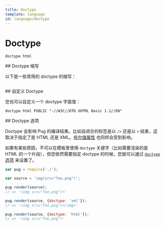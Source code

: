 ```yaml
---
title: Doctype
template: language
id: language/doctype
---
```


# Doctype

```pug-preview
doctype html
```

<span id="doctype-shortcuts" />
## Doctype 缩写

以下是一些常用的 doctype 的缩写：

```doctypes
```

<span id="custom-doctypes" />
## 自定义 Doctype

您也可以自定义一个 doctype 字面值：

```pug-preview
doctype html PUBLIC "-//W3C//DTD XHTML Basic 1.1//EN"
```

<span id="doctype-option" />
## Doctype 选项

Doctype 会影响 Pug 的编译结果。比如自闭合的标签是以 `/>` 还是以 `>` 结束，这取决于指定了是 HTML 还是 XML。[布尔值属性][boolean attributes] 也同样会受到影响。

如果有某些原因，不可以在模板里使用 `doctype` 关键字（比如需要渲染的是 HTML 的一个片段），但您依然需要指定 doctype 的时候，您就可以通过 [`doctype` 选项][`doctype` option] 来设置了。

```js
var pug = require('./');

var source = 'img(src="foo.png")';

pug.render(source);
// => '<img src="foo.png"/>'

pug.render(source, {doctype: 'xml'});
// => '<img src="foo.png"></img>'

pug.render(source, {doctype: 'html'});
// => '<img src="foo.png">'
```

[boolean attributes]: attributes.html#boolean-attributes
[`doctype` option]: ../api/reference.html#options
